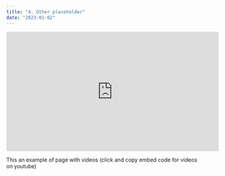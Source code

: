 ```yaml
---
title: "4. Other placeholder"
date: "2023-01-02"
---
```




<div class="videoWrapper">
<iframe width="560" height="315" src="https://www.youtube.com/embed/4SZl1r2O_bY" frameborder="0" allowfullscreen></iframe>
</div>

This an example of page with videos (click and copy embed code for videos on youtube)
